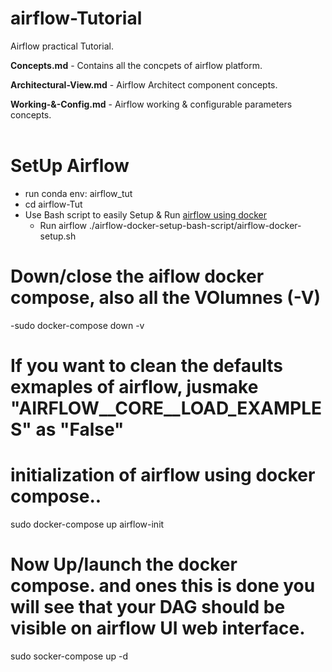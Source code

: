 # airflow-Tutorial

Airflow practical Tutorial.

**Concepts.md** - Contains all the concpets of airflow platform.

**Architectural-View.md** - Airflow Architect component concepts.

**Working-&-Config.md** - Airflow working & configurable parameters concepts.
</br>
</br>



# SetUp Airflow
- run conda env: airflow_tut
- cd airflow-Tut
- Use Bash script to easily Setup & Run [airflow using docker](https://github.com/BaliDataMan/airflow-docker-setup-bash-script)
    - Run airflow ./airflow-docker-setup-bash-script/airflow-docker-setup.sh 

# Down/close the aiflow docker compose, also all the VOlumnes (-V)
-sudo docker-compose down -v

# If you want to clean the defaults exmaples of airflow, jusmake "AIRFLOW__CORE__LOAD_EXAMPLES" as "False"
# initialization of airflow using docker compose..
sudo docker-compose up airflow-init


# Now Up/launch the docker compose. and ones this is done you will see that your DAG should be visible on airflow UI web interface.
sudo socker-compose up -d